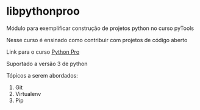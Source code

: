 # libpythonproo
Módulo para exemplificar construção de projetos python no curso pyTools

Nesse curso é ensinado como contribuir com projetos de código aberto

Link para o curso [Python Pro](https://pythonpro.com.br/)

Suportado a versão 3 de python

Tópicos a serem abordados:
 1. Git
 2. Virtualenv
 3. Pip
